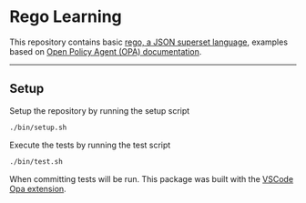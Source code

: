 # Rego Learning

This repository contains basic [rego, a JSON superset language](https://www.openpolicyagent.org/docs/latest/policy-language/), examples based on [Open Policy Agent (OPA) documentation](https://www.openpolicyagent.org/).

---

## Setup

Setup the repository by running the setup script
```bash
./bin/setup.sh
```

Execute the tests by running the test script
```bash
./bin/test.sh
```

When committing tests will be run. This package was built with the [VSCode Opa extension](https://marketplace.visualstudio.com/items?itemName=tsandall.opa).
